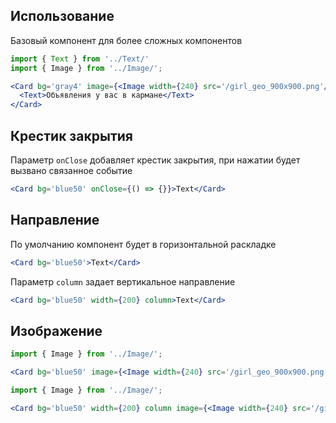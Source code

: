 ## Использование
Базовый компонент для более сложных компонентов

```jsx
import { Text } from '../Text/'
import { Image } from '../Image/';

<Card bg='gray4' image={<Image width={240} src='/girl_geo_900x900.png'/>} onClose={() => {}}>
  <Text>Объявления у вас в кармане</Text>
</Card>
```

## Крестик закрытия

Параметр `onClose` добавляет крестик закрытия, при нажатии будет вызвано связанное событие

```jsx
<Card bg='blue50' onClose={() => {}}>Text</Card>
```

## Направление
По умолчанию компонент будет в горизонтальной раскладке

```jsx
<Card bg='blue50'>Text</Card>
```

Параметр `column` задает вертикальное направление
```jsx
<Card bg='blue50' width={200} column>Text</Card>
```

## Изображение

```jsx
import { Image } from '../Image/';

<Card bg='blue50' image={<Image width={240} src='/girl_geo_900x900.png'/>} onClose={() => {}}>Text</Card>
```

```jsx
import { Image } from '../Image/';

<Card bg='blue50' width={200} column image={<Image width={240} src='/girl_geo_900x900.png'/>} onClose={() => {}}>Text</Card>
```
